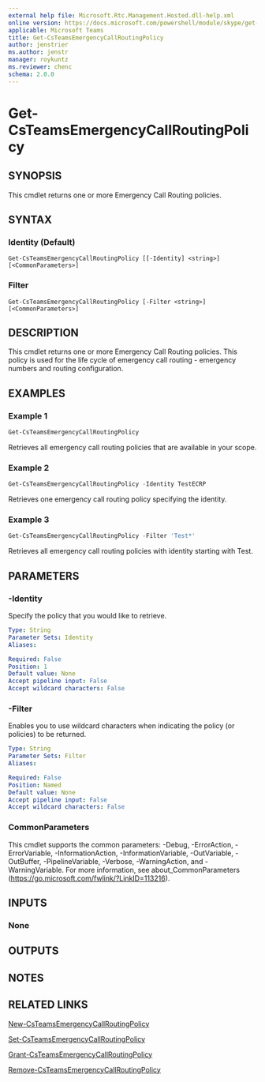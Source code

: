 ```yaml
---
external help file: Microsoft.Rtc.Management.Hosted.dll-help.xml
online version: https://docs.microsoft.com/powershell/module/skype/get-csteamsemergencycallroutingpolicy
applicable: Microsoft Teams
title: Get-CsTeamsEmergencyCallRoutingPolicy
author: jenstrier
ms.author: jenstr
manager: roykuntz
ms.reviewer: chenc
schema: 2.0.0
---
```


# Get-CsTeamsEmergencyCallRoutingPolicy

## SYNOPSIS
This cmdlet returns one or more Emergency Call Routing policies.

## SYNTAX

### Identity (Default)
```
Get-CsTeamsEmergencyCallRoutingPolicy [[-Identity] <string>] [<CommonParameters>]
```

### Filter
```
Get-CsTeamsEmergencyCallRoutingPolicy [-Filter <string>] [<CommonParameters>]
```

## DESCRIPTION
This cmdlet returns one or more Emergency Call Routing policies. This policy is used for the life cycle of emergency call routing - emergency numbers and routing configuration.

## EXAMPLES

### Example 1
```powershell
Get-CsTeamsEmergencyCallRoutingPolicy
```

Retrieves all emergency call routing policies that are available in your scope.

### Example 2
```powershell
Get-CsTeamsEmergencyCallRoutingPolicy -Identity TestECRP
```

Retrieves one emergency call routing policy specifying the identity.

### Example 3
```powershell
Get-CsTeamsEmergencyCallRoutingPolicy -Filter 'Test*'
```

Retrieves all emergency call routing policies with identity starting with Test.

## PARAMETERS

### -Identity
Specify the policy that you would like to retrieve.

```yaml
Type: String
Parameter Sets: Identity
Aliases:

Required: False
Position: 1
Default value: None
Accept pipeline input: False
Accept wildcard characters: False
```

### -Filter
 Enables you to use wildcard characters when indicating the policy (or policies) to be returned.

```yaml
Type: String
Parameter Sets: Filter
Aliases:

Required: False
Position: Named
Default value: None
Accept pipeline input: False
Accept wildcard characters: False
```

### CommonParameters
This cmdlet supports the common parameters: -Debug, -ErrorAction, -ErrorVariable, -InformationAction, -InformationVariable, -OutVariable, -OutBuffer, -PipelineVariable, -Verbose, -WarningAction, and -WarningVariable. For more information, see about_CommonParameters (https://go.microsoft.com/fwlink/?LinkID=113216).

## INPUTS

### None

## OUTPUTS

## NOTES

## RELATED LINKS

[New-CsTeamsEmergencyCallRoutingPolicy](New-CsTeamsEmergencyCallRoutingPolicy.md)

[Set-CsTeamsEmergencyCallRoutingPolicy](Set-CsTeamsEmergencyCallRoutingPolicy.md)

[Grant-CsTeamsEmergencyCallRoutingPolicy](Grant-CsTeamsEmergencyCallRoutingPolicy.md)

[Remove-CsTeamsEmergencyCallRoutingPolicy](Remove-CsTeamsEmergencyCallRoutingPolicy.md)
